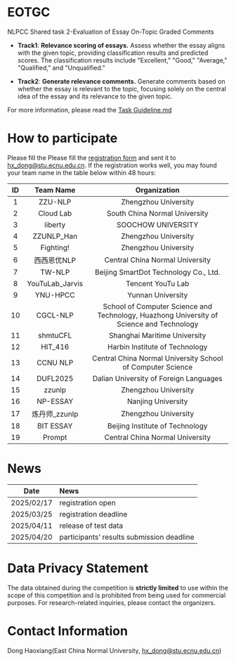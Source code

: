 # EOTGC
NLPCC Shared task 2-Evaluation of Essay On-Topic Graded Comments

- **Track1**: **Relevance scoring of essays.** Assess whether the essay aligns with the given topic, providing classification results and predicted scores. The classification results include "Excellent," "Good," "Average," "Qualified," and "Unqualified."

- **Track2**: **Generate relevance comments.** Generate comments based on whether the essay is relevant to the topic, focusing solely on the central idea of the essay and its relevance to the given topic.

For more information, please read the [Task Guideline.md](https://github.com/cubenlp/EOTGC-2025NLPCC/blob/main/Task%20Guideline.md)
# How to participate
Please fill the Please fill the [registration form](https://github.com/cubenlp/EOTGC-2025NLPCC/raw/main/NLPCC2025.SharedTask2.RegistrationForm.doc) and sent it to hx_dong@stu.ecnu.edu.cn. If the registration works well, you may found your team name in the table below within 48 hours:

| ID | Team Name | Organization |
|:-------:|:-------:|:-------:|
| 1 | ZZU-NLP | Zhengzhou University |
| 2 | Cloud Lab | South China Normal University |
| 3 | liberty | SOOCHOW UNIVERSITY |
| 4 | ZZUNLP_Han | Zhengzhou University |
| 5 | Fighting! | Zhengzhou University |
| 6 | 西西恩优NLP | Central China Normal University |
| 7 | TW-NLP | Beijing SmartDot Technology Co., Ltd. |
| 8 | YouTuLab_Jarvis | Tencent YouTu Lab |
| 9 | YNU-HPCC | Yunnan University |
| 10 | CGCL-NLP | School of Computer Science and Technology, Huazhong University of Science and Technology |
| 11 | shmtuCFL | Shanghai Maritime University |
| 12 | HIT_416 | Harbin Institute of Technology |
| 13 | CCNU NLP | Central China Normal University School of Computer Science |
| 14 | DUFL2025 | Dalian University of Foreign Languages |
| 15 | zzunlp | Zhengzhou University |
| 16 | NP-ESSAY | Nanjing University |
| 17 | 炼丹师_zzunlp | Zhengzhou University |
| 18 | BIT ESSAY | Beijing Institute of Technology |
| 19 | Prompt | Central China Normal University |

# News
| Date | News |
|:-------:|:-------|
| 2025/02/17 | registration open  |
| 2025/03/25 | registration deadline  |
| 2025/04/11 | release of test data  |
| 2025/04/20 | participants’ results submission deadline  |

# Data Privacy Statement
The data obtained during the competition is **strictly limited** to use within the scope of this competition and is prohibited from being used for commercial purposes. For research-related inquiries, please contact the organizers.
# Contact Information
Dong Haoxiang(East China Normal University, hx_dong@stu.ecnu.edu.cn)

